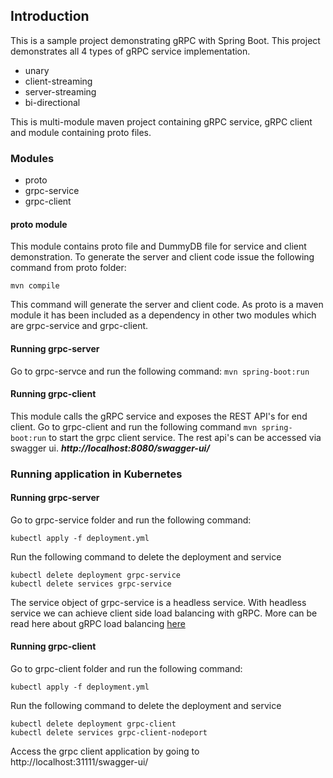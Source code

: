 ## Introduction

This is a sample project demonstrating gRPC with Spring Boot. This project demonstrates all 4 types of gRPC service implementation.
- unary
- client-streaming
- server-streaming
- bi-directional

This is multi-module maven project containing gRPC service, gRPC client and module containing proto files.

### Modules
- proto
- grpc-service
- grpc-client

#### proto module
This module contains proto file and DummyDB file for service and client demonstration. To generate the server and client code issue the following command from proto folder:

```mvn compile```

This command will generate the server and client code. As proto is a maven module it has been included as a dependency in other two modules which are grpc-service and grpc-client.

#### Running grpc-server
Go to grpc-servce and run the following command:
```mvn spring-boot:run```

#### Running grpc-client
This module calls the gRPC service and exposes the REST API's for end client. Go to grpc-client and run the following command ```mvn spring-boot:run``` to start the grpc client service. The rest api's can be accessed via swagger ui.
***http://localhost:8080/swagger-ui/***

### Running application in Kubernetes

#### Running grpc-server
Go to grpc-service folder and run the following command:
```
kubectl apply -f deployment.yml
```
Run the following command to delete the deployment and service
```
kubectl delete deployment grpc-service
kubectl delete services grpc-service
```

The service object of grpc-service is a headless service. With headless service we can achieve client side load balancing with gRPC. More can be read here about gRPC load balancing [here](https://grpc.io/blog/grpc-load-balancing/)

#### Running grpc-client
Go to grpc-client folder and run the following command:
```
kubectl apply -f deployment.yml
```
Run the following command to delete the deployment and service
```
kubectl delete deployment grpc-client
kubectl delete services grpc-client-nodeport
```

Access the grpc client application by going to http://localhost:31111/swagger-ui/

